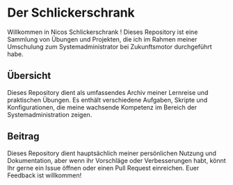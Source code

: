 # Der Schlickerschrank

Willkommen in Nicos Schlickerschrank ! Dieses Repository ist eine Sammlung von Übungen und Projekten, die ich im Rahmen meiner Umschulung zum Systemadministrator bei Zukunftsmotor durchgeführt habe.

## Übersicht

Dieses Repository dient als umfassendes Archiv meiner Lernreise und praktischen Übungen. Es enthält verschiedene Aufgaben, Skripte und Konfigurationen, die meine wachsende Kompetenz im Bereich der Systemadministration zeigen.
## Beitrag

Dieses Repository dient hauptsächlich meiner persönlichen Nutzung und Dokumentation, aber wenn ihr Vorschläge oder Verbesserungen habt, könnt Ihr gerne ein Issue öffnen oder einen Pull Request einreichen. Euer Feedback ist willkommen!
